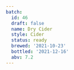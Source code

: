 ```yaml
---
batch:
  id: 46
  draft: false
  name: Dry Cider
  style: Cider
  status: ready
  brewed: '2021-10-23'
  bottled: '2021-12-16'
  abv: 7.2
---
```


